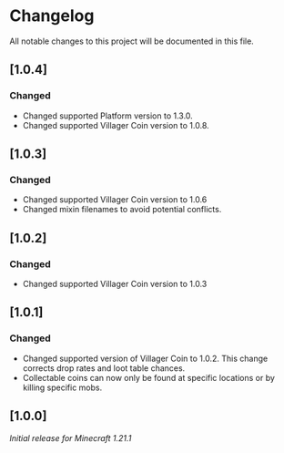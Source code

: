 # Changelog

All notable changes to this project will be documented in this file.

## [1.0.4]

### Changed

- Changed supported Platform version to 1.3.0.
- Changed supported Villager Coin version to 1.0.8.

## [1.0.3]

### Changed

- Changed supported Villager Coin version to 1.0.6
- Changed mixin filenames to avoid potential conflicts.

## [1.0.2]

### Changed

- Changed supported Villager Coin version to 1.0.3

## [1.0.1]

### Changed

- Changed supported version of Villager Coin to 1.0.2. This change corrects drop rates and loot table chances.
- Collectable coins can now only be found at specific locations or by killing specific mobs.

## [1.0.0]

_Initial release for Minecraft 1.21.1_